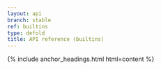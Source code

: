 ```yaml
---
layout: api
branch: stable
ref: builtins
type: defold
title: API reference (builtins)
---
```

{% include anchor_headings.html html=content %}